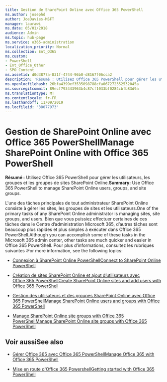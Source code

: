 ```yaml
---
title: Gestion de SharePoint Online avec Office 365 PowerShell
ms.author: josephd
author: JoeDavies-MSFT
manager: laurawi
ms.date: 05/01/2018
audience: Admin
ms.topic: hub-page
ms.service: o365-administration
localization_priority: Normal
ms.collection: Ent_O365
ms.custom:
- PowerShell
- Ent_Office_Other
- SPO_Content
ms.assetid: d0d3877a-831f-4744-96b0-d8167f06cca2
description: 'Résumé : Utilisez Office 365 PowerShell pour gérer les utilisateurs, les groupes et les groupes de sites SharePoint Online.'
ms.openlocfilehash: 26bfa4399ef3535098788cfa067272352532045a
ms.sourcegitcommit: 89ecf793443963b4c87cf1033bf0284cbfb83d9a
ms.translationtype: MT
ms.contentlocale: fr-FR
ms.lasthandoff: 11/09/2019
ms.locfileid: "38077973"
---
```

# <a name="manage-sharepoint-online-with-office-365-powershell"></a><span data-ttu-id="9320f-103">Gestion de SharePoint Online avec Office 365 PowerShell</span><span class="sxs-lookup"><span data-stu-id="9320f-103">Manage SharePoint Online with Office 365 PowerShell</span></span>

 <span data-ttu-id="9320f-104">**Résumé :** Utilisez Office 365 PowerShell pour gérer les utilisateurs, les groupes et les groupes de sites SharePoint Online.</span><span class="sxs-lookup"><span data-stu-id="9320f-104">**Summary:** Use Office 365 PowerShell to manage SharePoint Online users, groups, and site groups.</span></span>
  
<span data-ttu-id="9320f-105">L'une des tâches principales de tout administrateur SharePoint Online consiste à gérer les sites, les groupes de sites et les utilisateurs.</span><span class="sxs-lookup"><span data-stu-id="9320f-105">One of the primary tasks of any SharePoint Online administrator is managing sites, site groups, and users.</span></span> <span data-ttu-id="9320f-106">Bien que vous puissiez effectuer certaines de ces tâches dans le Centre d’administration Microsoft 365, d’autres tâches sont beaucoup plus rapides et plus simples à exécuter dans Office 365 PowerShell.</span><span class="sxs-lookup"><span data-stu-id="9320f-106">Although you can accomplish some of these tasks in the Microsoft 365 admin center, other tasks are much quicker and easier in Office 365 PowerShell.</span></span> <span data-ttu-id="9320f-107">Pour plus d’informations, consultez les rubriques suivantes :</span><span class="sxs-lookup"><span data-stu-id="9320f-107">For more information, see the following topics:</span></span>

- [<span data-ttu-id="9320f-108">Connexion à SharePoint Online PowerShell</span><span class="sxs-lookup"><span data-stu-id="9320f-108">Connect to SharePoint Online PowerShell</span></span>](https://docs.microsoft.com/powershell/sharepoint/sharepoint-online/connect-sharepoint-online?view=sharepoint-ps)
  
- [<span data-ttu-id="9320f-109">Création de sites SharePoint Online et ajout d’utilisateurs avec Office 365 PowerShell</span><span class="sxs-lookup"><span data-stu-id="9320f-109">Create SharePoint Online sites and add users with Office 365 PowerShell</span></span>](create-sharepoint-sites-and-add-users-with-powershell.md)
    
- [<span data-ttu-id="9320f-110">Gestion des utilisateurs et des groupes SharePoint Online avec Office 365 PowerShell</span><span class="sxs-lookup"><span data-stu-id="9320f-110">Manage SharePoint Online users and groups with Office 365 PowerShell</span></span>](manage-sharepoint-users-and-groups-with-powershell.md)
    
- [<span data-ttu-id="9320f-111">Manage SharePoint Online site groups with Office 365 PowerShell</span><span class="sxs-lookup"><span data-stu-id="9320f-111">Manage SharePoint Online site groups with Office 365 PowerShell</span></span>](manage-sharepoint-site-groups-with-powershell.md)
    
## <a name="see-also"></a><span data-ttu-id="9320f-112">Voir aussi</span><span class="sxs-lookup"><span data-stu-id="9320f-112">See also</span></span>

- [<span data-ttu-id="9320f-113">Gérer Office 365 avec Office 365 PowerShell</span><span class="sxs-lookup"><span data-stu-id="9320f-113">Manage Office 365 with Office 365 PowerShell</span></span>](manage-office-365-with-office-365-powershell.md)

- [<span data-ttu-id="9320f-114">Mise en route d'Office 365 Powershell</span><span class="sxs-lookup"><span data-stu-id="9320f-114">Getting started with Office 365 PowerShell</span></span>](getting-started-with-office-365-powershell.md)

